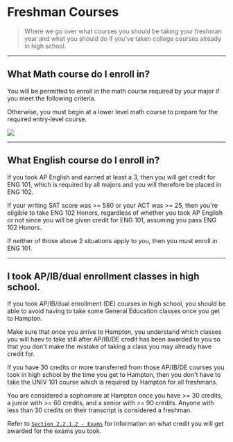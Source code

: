 # Freshman Courses

> Where we go over what courses you should be taking your freshman year and what you should do if you've taken college courses already in high school.

---

## What Math course do I enroll in?

You will be permitted to enroll in the math course required by your major if you meet the following criteria.

Otherwise, you must begin at a lower level math course to prepare for the required entry-level course.

![](https://huacm.files.wordpress.com/2015/03/screenshot-2015-03-06-17-24-18.png)

---

## What English course do I enroll in?

If you took AP English and earned at least a 3, then you will get credit for ENG 101, which is required by all majors and you will therefore be placed in ENG 102.

If your writing SAT score was >= 580 or your ACT was >= 25, then you're eligible to take ENG 102 Honors, regardless of whether you took AP English or not since you will be given credit for ENG 101, assuming you pass ENG 102 Honors.

If neither of those above 2 situations apply to you, then you must enroll in ENG 101.

---

## I took AP/IB/dual enrollment classes in high school.

If you took AP/IB/dual enrollment (DE) courses in high school, you should be able to avoid having to take some General Education classes once you get to Hampton.

Make sure that once you arrive to Hampton, you understand which classes you will haev to take still after AP/IB/DE credit has been awarded to you so that you don't make the mistake of taking a class you may already have credit for.

If you have 30 credits or more transferred from those AP/IB/DE courses you took in high school by the time you get to Hampton, then you don't have to take the UNIV 101 course which is required by Hampton for all freshmans.

You are considered a sophomore at Hampton once you have >= 30 credits, a junior with >= 60 credits, and a senior with >= 90 credits. Anyone with less than 30 credits on their transcript is considered a freshman.

Refer to [`Section 2.2.1.2 - Exams`](computer_science/exams.md) for information on what credit you will get awarded for the exams you took.

